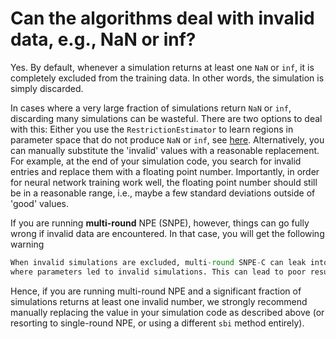 # Can the algorithms deal with invalid data, e.g., NaN or inf?

Yes. By default, whenever a simulation returns at least one `NaN` or `inf`, it is
completely excluded from the training data. In other words, the simulation is simply
discarded.

In cases where a very large fraction of simulations return `NaN` or `inf`,
discarding many simulations can be wasteful. There are two options to deal with
this: Either you use the `RestrictionEstimator` to learn regions in parameter
space that do not produce `NaN` or `inf`, see
[here](https://sbi.readthedocs.io/en/latest/advanced_tutorials/06_restriction_estimator.html).
Alternatively, you can manually substitute the 'invalid' values with a
reasonable replacement. For example, at the end of your simulation code, you
search for invalid entries and replace them with a floating point number.
Importantly, in order for neural network training work well, the floating point
number should still be in a reasonable range, i.e., maybe a few standard
deviations outside of 'good' values.

If you are running **multi-round** NPE (SNPE), however, things can go fully wrong if
invalid data are encountered. In that case, you will get the following warning

```python
When invalid simulations are excluded, multi-round SNPE-C can leak into the regions
where parameters led to invalid simulations. This can lead to poor results.
```

Hence, if you are running multi-round NPE and a significant fraction of
simulations returns at least one invalid number, we strongly recommend manually
replacing the value in your simulation code as described above (or resorting to
single-round NPE, or using a different `sbi` method entirely).
